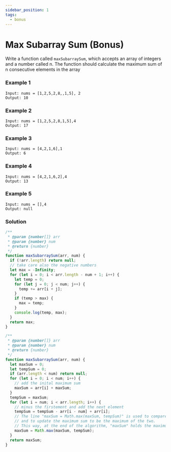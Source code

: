 ```yaml
---
sidebar_position: 1
tags:
  - bonus
---
```


# Max Subarray Sum (Bonus)

Write a function called <code>maxSubarraySum</code>, which accepts an array of integers and a number called n. The function should calculate the maximum sum of n consecutive elements in the array

### Example 1

```
Input: nums = [1,2,5,2,8,,1,5], 2
Output: 10

```

### Example 2

```
Input: nums = [1,2,5,2,8,1,5],4
Output: 17
```

### Example 3

```
Input: nums = [4,2,1,6],1
Output: 6
```

### Example 4

```
Input: nums = [4,2,1,6,2],4
Output: 13

```

### Example 5

```
Input: nums = [],4
Output: null

```

### Solution

```jsx title="naive solution"
/**
 * @param {number[]} arr
 * @param {number} num
 * @return {number}
 */
function maxSubarraySum(arr, num) {
  if (!arr.length) return null;
  // take care also the negative numbers
  let max = -Infinity;
  for (let i = 0; i < arr.length - num + 1; i++) {
    let temp = 0;
    for (let j = 0; j < num; j++) {
      temp += arr[i + j];
    }
    if (temp > max) {
      max = temp;
    }
    console.log(temp, max);
  }
  return max;
}
```

```jsx title="sliding window"
/**
 * @param {number[]} arr
 * @param {number} num
 * @return {number}
 */
function maxSubarraySum(arr, num) {
  let maxSum = 0;
  let tempSum = 0;
  if (arr.length < num) return null;
  for (let i = 0; i < num; i++) {
    // add the inital maximum sum
    maxSum = arr[i] + maxSum;
  }
  tempSum = maxSum;
  for (let i = num; i < arr.length; i++) {
    // minus the firstement and add the next element
    tempSum = tempSum - arr[i - num] + arr[i];
    // The line "maxSum = Math.max(maxSum, tempSum)" is used to compare the current sum of the subarray to the previously calculated maximum sum
    // and to update the maximum sum to be the maximum of the two.
    // This way, at the end of the algorithm, "maxSum" holds the maximum sum of all subarrays of length "num".
    maxSum = Math.max(maxSum, tempSum);
  }
  return maxSum;
}
```
